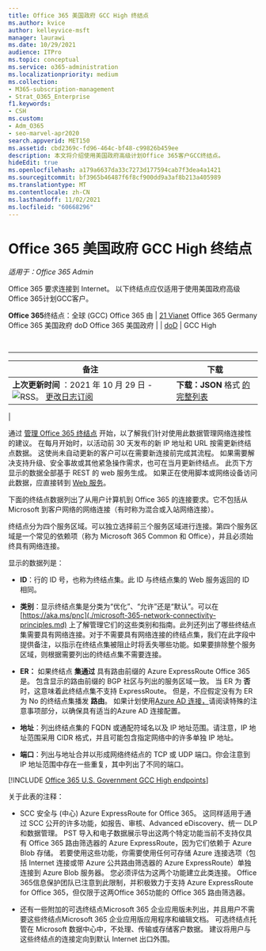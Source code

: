 ```yaml
---
title: Office 365 美国政府 GCC High 终结点
ms.author: kvice
author: kelleyvice-msft
manager: laurawi
ms.date: 10/29/2021
audience: ITPro
ms.topic: conceptual
ms.service: o365-administration
ms.localizationpriority: medium
ms.collection:
- M365-subscription-management
- Strat_O365_Enterprise
f1.keywords:
- CSH
ms.custom:
- Adm_O365
- seo-marvel-apr2020
search.appverid: MET150
ms.assetid: cbd2369c-fd96-464c-bf48-c99826b459ee
description: 本文将介绍使用美国政府高级计划Office 365客户GCC终结点。
hideEdit: true
ms.openlocfilehash: a179a6637da33c7273d177594cab7f3dea4a1421
ms.sourcegitcommit: bf3965b46487f6f8cf900dd9a3af8b213a405989
ms.translationtype: MT
ms.contentlocale: zh-CN
ms.lasthandoff: 11/02/2021
ms.locfileid: "60668296"
---
```

# <a name="office-365-us-government-gcc-high-endpoints"></a>Office 365 美国政府 GCC High 终结点

*适用于：Office 365 Admin*

Office 365 要求连接到 Internet。 以下终结点应仅适用于使用美国政府高级Office 365计划GCC客户。
  
 **Office 365**[](urls-and-ip-address-ranges.md)终结点：全球 (GCC) Office 365 由 \| [21 Vianet](urls-and-ip-address-ranges-21vianet.md) Office 365 Germany Office 365 美国政府 doD Office 365 美国政府 \| [](microsoft-365-germany-endpoints.md) \| [doD](microsoft-365-u-s-government-dod-endpoints.md) \|  GCC High

<br>

****

|备注|下载|
|---|---|
|**上次更新时间** ：2021 年 10 月 29 日 - ![ RSS。](../media/5dc6bb29-25db-4f44-9580-77c735492c4b.png) [更改日志订阅](https://endpoints.office.com/version/USGOVGCCHigh?allversions=true&format=rss&clientrequestid=b10c5ed1-bad1-445f-b386-b919946339a7)|**下载：JSON** 格式 [的完整列表](https://endpoints.office.com/endpoints/USGOVGCCHigh?clientrequestid=b10c5ed1-bad1-445f-b386-b919946339a7)|
|

 通过 [管理 Office 365 终结点](managing-office-365-endpoints.md) 开始，以了解我们针对使用此数据管理网络连接性的建议。 在每月开始时，以活动前 30 天发布的新 IP 地址和 URL 按需更新终结点数据。 这使尚未自动更新的客户可以在需要新连接前完成其流程。 如果需要解决支持升级、安全事故或其他紧急操作需求，也可在当月更新终结点。 此页下方显示的数据全部基于 REST 的 web 服务生成。 如果正在使用脚本或网络设备访问此数据，应直接转到 [Web 服务](microsoft-365-ip-web-service.md)。

下面的终结点数据列出了从用户计算机到 Office 365 的连接要求。它不包括从 Microsoft 到客户网络的网络连接（有时称为混合或入站网络连接）。

终结点分为四个服务区域。可以独立选择前三个服务区域进行连接。第四个服务区域是一个常见的依赖项（称为 Microsoft 365 Common 和 Office），并且必须始终具有网络连接。

显示的数据列是：

- **ID**：行的 ID 号，也称为终结点集。此 ID 与终结点集的 Web 服务返回的 ID 相同。

- **类别**：显示终结点集是分类为“优化”、“允许”还是“默认”。可以在 [https://aka.ms/pnc](./microsoft-365-network-connectivity-principles.md) 上了解管理它们的这些类别和指南。此列还列出了哪些终结点集需要具有网络连接。对于不需要具有网络连接的终结点集，我们在此字段中提供备注，以指示在终结点集被阻止时将丢失哪些功能。如果要排除整个服务区域，则根据需要列出的终结点集不需要连接。

- **ER：** 如果终结点 **集通过** 具有路由前缀的 Azure ExpressRoute Office 365是。 包含显示的路由前缀的 BGP 社区与列出的服务区域一致。 当 ER 为 **否** 时，这意味着此终结点集不支持 ExpressRoute。 但是，不应假定没有为 ER 为 No 的终结点集播发 **路由**。 如果计划使用[Azure AD 连接，](/azure/active-directory/hybrid/reference-connect-instances#microsoft-azure-government)请阅读特殊的注意事项部分，以确保具有适当的Azure AD 连接配置。

- **地址**：列出终结点集的 FQDN 或通配符域名以及 IP 地址范围。请注意，IP 地址范围采用 CIDR 格式，并且可能包含指定网络中的许多单独 IP 地址。

- **端口**：列出与地址合并以形成网络终结点的 TCP 或 UDP 端口。你会注意到 IP 地址范围中存在一些重复，其中列出了不同的端口。

[!INCLUDE [Office 365 U.S. Government GCC High endpoints](../includes/office-365-u.s.-government-gcc-high-endpoints.md)]

关于此表的注释：

- SCC 安全与 (中心) Azure ExpressRoute for Office 365。 这同样适用于通过 SCC 公开的许多功能，如报告、审核、Advanced eDiscovery、统一 DLP 和数据管理。 PST 导入和电子数据展示导出这两个特定功能当前不支持仅具有 Office 365 路由筛选器的 Azure ExpressRoute，因为它们依赖于 Azure Blob 存储。 若要使用这些功能，你需要使用任何可存储 Azure 连接选项（包括 Internet 连接或带 Azure 公共路由筛选器的 Azure ExpressRoute）单独连接到 Azure Blob 服务器。 您必须评估为这两个功能建立此类连接。 Office 365信息保护团队已注意到此限制，并积极致力于支持 Azure ExpressRoute for Office 365，但仅限于这两Office 365功能的 Office 365 路由筛选器。

- 还有一些附加的可选终结点Microsoft 365 企业应用版未列出，并且用户不需要这些终结点Microsoft 365 企业应用版应用程序和编辑文档。 可选终结点托管在 Microsoft 数据中心中，不处理、传输或存储客户数据。 建议将用户与这些终结点的连接定向到默认 Internet 出口外围。
